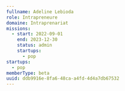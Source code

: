 ```yaml
---
fullname: Adeline Lebioda
role: Intrapreneure
domaine: Intraprenariat
missions:
  - start: 2022-09-01
    end: 2023-12-30
    status: admin
    startups:
      - pop
startups:
  - pop
memberType: beta
uuid: ddb9916e-8fa6-48ca-a4fd-4d4a7db67532
---
```

